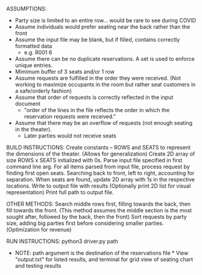ASSUMPTIONS:
* Party size is limited to an entire row... would be rare to see during COVID
* Assume individuals would prefer seating near the back rather than the front
* Assume the input file may be blank, but if filled, contains correctly formatted data
    - e.g. R001 6
* Assume there can be no duplicate reservations. A set is used to enforce unique entries.
* Mimimum buffer of 3 seats and/or 1 row
* Assume requests are fulfilled in the order they were received. (Not working to maximize occupants
    in the room but rather seat customers in a safe/orderly fashion)
* Assume that order of requests is correctly reflected in the input document 
    - "order of the lines in the file reflects the order in which the reservation requests were received."
* Assume that there may be an overflow of requests (not enough seating in the theater).
    - Later parties would not receive seats


BUILD INSTRUCTIONS:
Create constants – ROWS and SEATS to represent the dimensions of the theater. (Allows for generalization)
Create 2D array of size ROWS x SEATS initialized with 0s.
Parse input file specified in first command line arg.
For all items parsed from input file, process request by finding first open seats.
    Searching back to front, left to right, accounting for separation.
When seats are found, update 2D array with 1s in the respective locations.
Write to output file with results
(Optionally print 2D list for visual representation)
Print full path to output file.


OTHER METHODS:
Search middle rows first, filling towards the back, then fill towards the front.
    (This method assumes the middle section is the most sought after, followed by the back, then the front)
Sort requests by party size, adding big parties first before considering smaller parties. 
    (Optimization for revenue)


RUN INSTRUCTIONS:
python3 driver.py path
* NOTE: path argument is the destination of the reservations file *
View "output.txt" for listed results, and terminal for grid view of seating chart and testing results